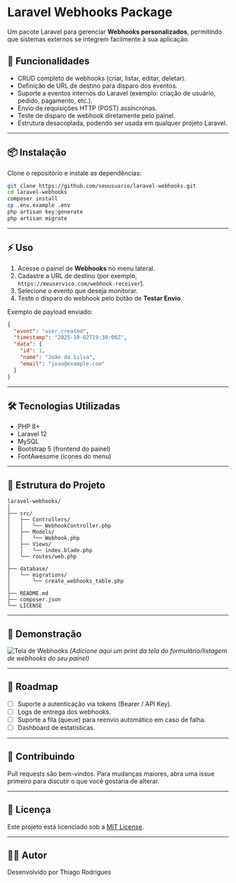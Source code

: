 # Laravel Webhooks Package

Um pacote Laravel para gerenciar **Webhooks personalizados**, permitindo que sistemas externos se integrem facilmente à sua aplicação.

## 🚀 Funcionalidades

* CRUD completo de webhooks (criar, listar, editar, deletar).
* Definição de URL de destino para disparo dos eventos.
* Suporte a eventos internos do Laravel (exemplo: criação de usuário, pedido, pagamento, etc.).
* Envio de requisições HTTP (POST) assíncronas.
* Teste de disparo de webhook diretamente pelo painel.
* Estrutura desacoplada, podendo ser usada em qualquer projeto Laravel.

---

## 📦 Instalação

Clone o repositório e instale as dependências:

```bash
git clone https://github.com/seuusuario/laravel-webhooks.git
cd laravel-webhooks
composer install
cp .env.example .env
php artisan key:generate
php artisan migrate
```

---

## ⚡ Uso

1. Acesse o painel de **Webhooks** no menu lateral.
2. Cadastre a URL de destino (por exemplo, `https://meuservico.com/webhook-receiver`).
3. Selecione o evento que deseja monitorar.
4. Teste o disparo do webhook pelo botão de **Testar Envio**.

Exemplo de payload enviado:

```json
{
  "event": "user.created",
  "timestamp": "2025-10-02T19:30:00Z",
  "data": {
    "id": 1,
    "name": "João da Silva",
    "email": "joao@example.com"
  }
}
```

---

## 🛠️ Tecnologias Utilizadas

* PHP 8+
* Laravel 12
* MySQL
* Bootstrap 5 (frontend do painel)
* FontAwesome (ícones do menu)

---

## 📂 Estrutura do Projeto

```
laravel-webhooks/
│
├── src/
│   ├── Controllers/
│   │   └── WebhookController.php
│   ├── Models/
│   │   └── Webhook.php
│   ├── Views/
│   │   └── index.blade.php
│   └── routes/web.php
│
├── database/
│   └── migrations/
│       └── create_webhooks_table.php
│
├── README.md
├── composer.json
└── LICENSE
```

---

## 📸 Demonstração

![Tela de Webhooks](docs/screenshot.png)
*(Adicione aqui um print da tela do formulário/listagem de webhooks do seu painel)*

---

## 🚀 Roadmap

* [ ] Suporte a autenticação via tokens (Bearer / API Key).
* [ ] Logs de entrega dos webhooks.
* [ ] Suporte a fila (queue) para reenvio automático em caso de falha.
* [ ] Dashboard de estatísticas.

---

## 🤝 Contribuindo

Pull requests são bem-vindos. Para mudanças maiores, abra uma issue primeiro para discutir o que você gostaria de alterar.

---

## 📜 Licença

Este projeto está licenciado sob a [MIT License](LICENSE).

---

## 👨‍💻 Autor

Desenvolvido por Thiago Rodrigues

